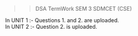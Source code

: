 >>DSA TermWork SEM 3 SDMCET (CSE)

In UNIT 1 :- Questions 1. and 2. are uploaded.<br />
In UNIT 2 :- Question 2. is uploaded.
